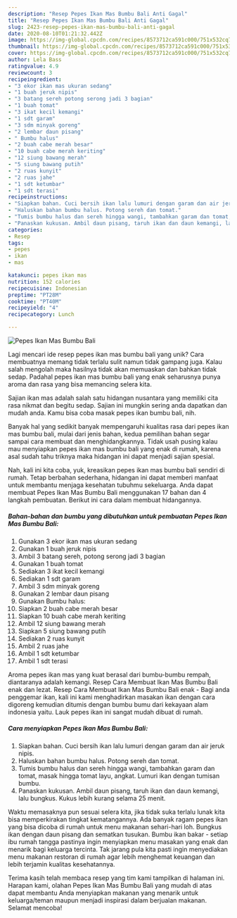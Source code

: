 ```yaml
---
description: "Resep Pepes Ikan Mas Bumbu Bali Anti Gagal"
title: "Resep Pepes Ikan Mas Bumbu Bali Anti Gagal"
slug: 2423-resep-pepes-ikan-mas-bumbu-bali-anti-gagal
date: 2020-08-10T01:21:32.442Z
image: https://img-global.cpcdn.com/recipes/8573712ca591c000/751x532cq70/pepes-ikan-mas-bumbu-bali-foto-resep-utama.jpg
thumbnail: https://img-global.cpcdn.com/recipes/8573712ca591c000/751x532cq70/pepes-ikan-mas-bumbu-bali-foto-resep-utama.jpg
cover: https://img-global.cpcdn.com/recipes/8573712ca591c000/751x532cq70/pepes-ikan-mas-bumbu-bali-foto-resep-utama.jpg
author: Lela Bass
ratingvalue: 4.9
reviewcount: 3
recipeingredient:
- "3 ekor ikan mas ukuran sedang"
- "1 buah jeruk nipis"
- "3 batang sereh potong serong jadi 3 bagian"
- "1 buah tomat"
- "3 ikat kecil kemangi"
- "1 sdt garam"
- "3 sdm minyak goreng"
- "2 lembar daun pisang"
- " Bumbu halus"
- "2 buah cabe merah besar"
- "10 buah cabe merah keriting"
- "12 siung bawang merah"
- "5 siung bawang putih"
- "2 ruas kunyit"
- "2 ruas jahe"
- "1 sdt ketumbar"
- "1 sdt terasi"
recipeinstructions:
- "Siapkan bahan. Cuci bersih ikan lalu lumuri dengan garam dan air jeruk nipis."
- "Haluskan bahan bumbu halus. Potong sereh dan tomat."
- "Tumis bumbu halus dan sereh hingga wangi, tambahkan garam dan tomat, masak hingga tomat layu, angkat. Lumuri ikan dengan tumisan bumbu."
- "Panaskan kukusan. Ambil daun pisang, taruh ikan dan daun kemangi, lalu bungkus. Kukus lebih kurang selama 25 menit."
categories:
- Resep
tags:
- pepes
- ikan
- mas

katakunci: pepes ikan mas 
nutrition: 152 calories
recipecuisine: Indonesian
preptime: "PT28M"
cooktime: "PT40M"
recipeyield: "4"
recipecategory: Lunch

---
```



![Pepes Ikan Mas Bumbu Bali](https://img-global.cpcdn.com/recipes/8573712ca591c000/751x532cq70/pepes-ikan-mas-bumbu-bali-foto-resep-utama.jpg)

Lagi mencari ide resep pepes ikan mas bumbu bali yang unik? Cara membuatnya memang tidak terlalu sulit namun tidak gampang juga. Kalau salah mengolah maka hasilnya tidak akan memuaskan dan bahkan tidak sedap. Padahal pepes ikan mas bumbu bali yang enak seharusnya punya aroma dan rasa yang bisa memancing selera kita.

Sajian ikan mas adalah salah satu hidangan nusantara yang memiliki cita rasa nikmat dan begitu sedap. Sajian ini mungkin sering anda dapatkan dan mudah anda. Kamu bisa coba masak pepes ikan bumbu bali, nih.

Banyak hal yang sedikit banyak mempengaruhi kualitas rasa dari pepes ikan mas bumbu bali, mulai dari jenis bahan, kedua pemilihan bahan segar sampai cara membuat dan menghidangkannya. Tidak usah pusing kalau mau menyiapkan pepes ikan mas bumbu bali yang enak di rumah, karena asal sudah tahu triknya maka hidangan ini dapat menjadi sajian spesial.


Nah, kali ini kita coba, yuk, kreasikan pepes ikan mas bumbu bali sendiri di rumah. Tetap berbahan sederhana, hidangan ini dapat memberi manfaat untuk membantu menjaga kesehatan tubuhmu sekeluarga. Anda dapat membuat Pepes Ikan Mas Bumbu Bali menggunakan 17 bahan dan 4 langkah pembuatan. Berikut ini cara dalam membuat hidangannya.

<!--inarticleads1-->

##### Bahan-bahan dan bumbu yang dibutuhkan untuk pembuatan Pepes Ikan Mas Bumbu Bali:

1. Gunakan 3 ekor ikan mas ukuran sedang
1. Gunakan 1 buah jeruk nipis
1. Ambil 3 batang sereh, potong serong jadi 3 bagian
1. Gunakan 1 buah tomat
1. Sediakan 3 ikat kecil kemangi
1. Sediakan 1 sdt garam
1. Ambil 3 sdm minyak goreng
1. Gunakan 2 lembar daun pisang
1. Gunakan  Bumbu halus:
1. Siapkan 2 buah cabe merah besar
1. Siapkan 10 buah cabe merah keriting
1. Ambil 12 siung bawang merah
1. Siapkan 5 siung bawang putih
1. Sediakan 2 ruas kunyit
1. Ambil 2 ruas jahe
1. Ambil 1 sdt ketumbar
1. Ambil 1 sdt terasi


Aroma pepes ikan mas yang kuat berasal dari bumbu-bumbu rempah, diantaranya adalah kemangi. Resep Cara Membuat Ikan Mas Bumbu Bali enak dan lezat. Resep Cara Membuat Ikan Mas Bumbu Bali enak - Bagi anda penggemar ikan, kali ini kami menghadirkan masakan ikan dengan cara digoreng kemudian ditumis dengan bumbu bumu dari kekayaan alam indonesia yaitu. Lauk pepes ikan ini sangat mudah dibuat di rumah. 

<!--inarticleads2-->

##### Cara menyiapkan Pepes Ikan Mas Bumbu Bali:

1. Siapkan bahan. Cuci bersih ikan lalu lumuri dengan garam dan air jeruk nipis.
1. Haluskan bahan bumbu halus. Potong sereh dan tomat.
1. Tumis bumbu halus dan sereh hingga wangi, tambahkan garam dan tomat, masak hingga tomat layu, angkat. Lumuri ikan dengan tumisan bumbu.
1. Panaskan kukusan. Ambil daun pisang, taruh ikan dan daun kemangi, lalu bungkus. Kukus lebih kurang selama 25 menit.


Waktu memasaknya pun sesuai selera kita, jika tidak suka terlalu lunak kita bisa memperkirakan tingkat kematangannya. Ada banyak ragam pepes ikan yang bisa dicoba di rumah untuk menu makanan sehari-hari loh. Bungkus ikan dengan daun pisang dan sematkan tusukan. Bumbu ikan bakar - setiap ibu rumah tangga pastinya ingin menyiapkan menu masakan yang enak dan menarik bagi keluarga tercinta. Tak jarang pula kita pasti ingin menyediakan menu makanan restoran di rumah agar lebih menghemat keuangan dan lebih terjamin kualitas kesehatannya. 

Terima kasih telah membaca resep yang tim kami tampilkan di halaman ini. Harapan kami, olahan Pepes Ikan Mas Bumbu Bali yang mudah di atas dapat membantu Anda menyiapkan makanan yang menarik untuk keluarga/teman maupun menjadi inspirasi dalam berjualan makanan. Selamat mencoba!
